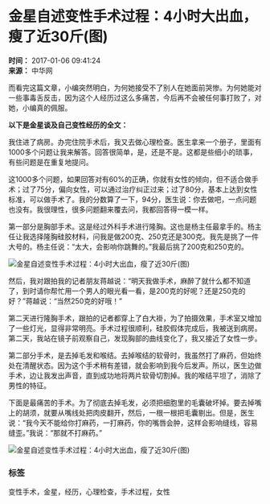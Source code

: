 # 金星自述变性手术过程：4小时大出血，瘦了近30斤(图)

**时间：** 2017-01-06 09:41:24  
**来源：** 中华网  

而看完这篇文章，小编突然明白，为何她接受不了别人在她面前哭惨。为何她能对一些事毒舌反击，因为这个人经历过这么多痛苦，今后再不会被任何事打败了，对她，小编真的佩服。

**以下是金星谈及自己变性经历的全文：**

我住进了病房。办完住院手术后，我又去做心理检查。医生拿来一个册子，里面有1000多个问题让我来解答。回答很简单，是，还是不是。这都是些细小的琐事，有些问题是在重复地提问。

这1000多个问题，如果回答对有60%的正确，你就有女性的倾向，但不适合做手术；过了75分，偏向女性，可以通过治疗纠正过来；过了80分，基本上达到女性标准，可以做手术了。我的分数算了一下，94分，医生说：你去做吧，一点问题也没有。我很理性，很多问题翻来覆去问，我都回答得一模一样。

第一部分是胸部手术。这是经过外科手术进行隆胸。这也是杨主任最拿手的。杨主任让我选择隆胸硅胶材料，问我是做200克、250克还是300克。我先是挑了一件大号的。杨主任说：“太大，会影响你跳舞的。”我最后挑了200克和250克的。

![金星自述变性手术过程：4小时大出血，瘦了近30斤(图)](http://img1.utuku.china.com/600x0/news/20170106/7988dbb2-2e6c-4a78-bba1-0cb517e3aba0.jpg)

然后，我对跟拍我的记者朋友蒋越说：“明天我做手术，麻醉了就什么都不知道了，到时请你帮忙用一个男人的眼光看一看，是200克的好呢？还是250克的好？”蒋越说：“当然250克的好哦！”

第二天进行隆胸手术，跟拍的记者都穿上了白大褂，为了拍摄效果，手术室又增加了一些灯光，显得非常明亮。手术过程很顺利，硅胶假体完成后，我被送到病房。第二天，我站在镜子前观察自己，发现胸部的曲线变化了，我又接近了女性一步。

第二部分手术，是去掉毛发和喉结。去掉喉结的软骨时，我虽然打了麻药，但始终处在清醒状态。因为这个手术稍有差错，就会影响到我今后发声。所以，医生边做手术，边让我发出声音，直到成功地将两片软骨切割掉。我的喉结平坦了，消除了男性的特征。

下面是最痛苦的手术。为了彻底去掉毛发，必须把细胞里的毛囊破坏掉。要去掉嘴上的胡须，就要从嘴线处把肉皮翻开，然后，一根一根把毛囊剔出。但是，医生说：“我今天不能给你打麻药，一打麻药，你的嘴唇会肿，这样会影响缝线，容易缝歪。”我说：“那就不打麻药。”

![金星自述变性手术过程：4小时大出血，瘦了近30斤(图)](http://img2.utuku.china.com/600x0/news/20170106/4e6e24e3-2942-4dc8-872e-c5f1210126c9.jpg)

### 标签  
变性手术，金星，经历，心理检查，手术过程，女性